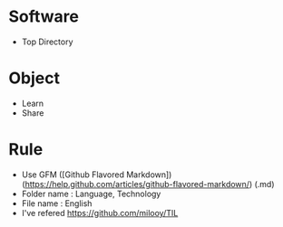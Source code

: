# Software
* Top Directory

# Object
* Learn
* Share

# Rule
* Use GFM ([Github Flavored Markdown])(https://help.github.com/articles/github-flavored-markdown/) (.md)
* Folder name : Language, Technology
* File name : English
* I've refered https://github.com/milooy/TIL

